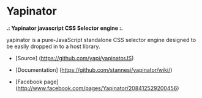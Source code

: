 # Yapinator

__.: Yapinator javascript CSS Selector engine :.__


yapinator is a pure-JavaScript standalone CSS selector engine designed to be easily dropped in to a host library.

- [Source] (https://github.com/yapi/yapinatorJS)
- [Documentation] (https://github.com/stannesi/yapinator/wiki/)


- [Facebook page] (http://www.facebook.com/pages/Yapinator/208412529200456)
